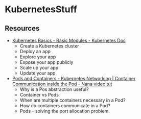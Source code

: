 # KubernetesStuff

## Resources
* [Kubernetes Basics - Basic Modules - Kubernetes Doc](https://kubernetes.io/docs/tutorials/kubernetes-basics/)
  * Create a Kubernetes cluster
  * Deploy an app
  * Explore your app
  * Expose your app publicly
  * Scale up your app
  * Update your app
* [Pods and Containers - Kubernetes Networking | Container Communication inside the Pod - Nana video tut](https://www.youtube.com/watch?v=5cNrTU6o3Fw)
  * Why is a Pos abstraction useful?
  * Container vs Pods
  * When are multiple containers necessary in a Pod?
  * How do containers communicate in a Pod?
  * Pods - solving the port allocation problem.
